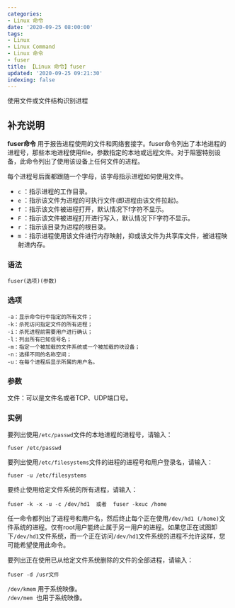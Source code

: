 ```yaml
---
categories:
- Linux 命令
date: '2020-09-25 08:00:00'
tags:
- Linux
- Linux Command
- Linux 命令
- fuser
title: 【Linux 命令】fuser
updated: '2020-09-25 09:21:30'
indexing: false
---
```


使用文件或文件结构识别进程

## 补充说明

**fuser命令** 用于报告进程使用的文件和网络套接字。fuser命令列出了本地进程的进程号，那些本地进程使用file，参数指定的本地或远程文件。对于阻塞特别设备，此命令列出了使用该设备上任何文件的进程。

每个进程号后面都跟随一个字母，该字母指示进程如何使用文件。

* `c` ：指示进程的工作目录。
* `e` ：指示该文件为进程的可执行文件(即进程由该文件拉起)。
* `f` ：指示该文件被进程打开，默认情况下f字符不显示。
* `F` ：指示该文件被进程打开进行写入，默认情况下F字符不显示。
* `r` ：指示该目录为进程的根目录。
* `m` ：指示进程使用该文件进行内存映射，抑或该文件为共享库文件，被进程映射进内存。

###  语法

```shell
fuser(选项)(参数)
```

###  选项

```shell
-a：显示命令行中指定的所有文件；
-k：杀死访问指定文件的所有进程；
-i：杀死进程前需要用户进行确认；
-l：列出所有已知信号名；
-m：指定一个被加载的文件系统或一个被加载的块设备；
-n：选择不同的名称空间；
-u：在每个进程后显示所属的用户名。
```

###  参数

文件：可以是文件名或者TCP、UDP端口号。

###  实例

要列出使用`/etc/passwd`文件的本地进程的进程号，请输入：

```shell
fuser /etc/passwd
```

要列出使用`/etc/filesystems`文件的进程的进程号和用户登录名，请输入：

```shell
fuser -u /etc/filesystems
```

要终止使用给定文件系统的所有进程，请输入：

```shell
fuser -k -x -u -c /dev/hd1  或者  fuser -kxuc /home
```

任一命令都列出了进程号和用户名，然后终止每个正在使用`/dev/hd1 (/home)`文件系统的进程。仅有root用户能终止属于另一用户的进程。如果您正在试图卸下`/dev/hd1`文件系统，而一个正在访问`/dev/hd1`文件系统的进程不允许这样，您可能希望使用此命令。

要列出正在使用已从给定文件系统删除的文件的全部进程，请输入：

```shell
fuser -d /usr文件
```

`/dev/kmem` 用于系统映像。  
`/dev/mem`  也用于系统映像。


<!-- Linux命令行搜索引擎：https://jaywcjlove.github.io/linux-command/ -->